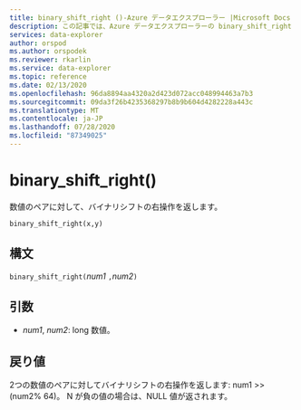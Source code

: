 ```yaml
---
title: binary_shift_right ()-Azure データエクスプローラー |Microsoft Docs
description: この記事では、Azure データエクスプローラーの binary_shift_right () について説明します。
services: data-explorer
author: orspod
ms.author: orspodek
ms.reviewer: rkarlin
ms.service: data-explorer
ms.topic: reference
ms.date: 02/13/2020
ms.openlocfilehash: 96da8894aa4320a2d423d072acc048994463a7b3
ms.sourcegitcommit: 09da3f26b4235368297b8b9b604d4282228a443c
ms.translationtype: MT
ms.contentlocale: ja-JP
ms.lasthandoff: 07/28/2020
ms.locfileid: "87349025"
---
```

# <a name="binary_shift_right"></a>binary_shift_right()

数値のペアに対して、バイナリシフトの右操作を返します。

```kusto
binary_shift_right(x,y) 
```

## <a name="syntax"></a>構文

`binary_shift_right(`*num1* `,`*num2*`)`

## <a name="arguments"></a>引数

* *num1*, *num2*: long 数値。

## <a name="returns"></a>戻り値

2つの数値のペアに対してバイナリシフトの右操作を返します: num1 >>  (num2% 64)。
N が負の値の場合は、NULL 値が返されます。